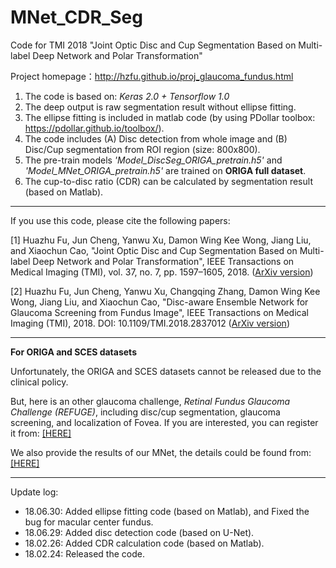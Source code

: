 # MNet_CDR_Seg

Code for TMI 2018 "Joint Optic Disc and Cup Segmentation Based on Multi-label Deep Network and Polar Transformation"

Project homepage：http://hzfu.github.io/proj_glaucoma_fundus.html

1. The code is based on: *Keras 2.0 + Tensorflow 1.0*
2. The deep output is raw segmentation result without ellipse fitting.
3. The ellipse fitting is included in matlab code (by using PDollar toolbox: https://pdollar.github.io/toolbox/).
4. The code includes (A) Disc detection from whole image and (B) Disc/Cup segmentation from ROI region (size: 800x800). 
5. The pre-train models *'Model_DiscSeg_ORIGA_pretrain.h5'* and *'Model_MNet_ORIGA_pretrain.h5'*  are trained on **ORIGA full dataset**.
6. The cup-to-disc ratio (CDR) can be calculated by segmentation result (based on Matlab).


----------------

If you use this code, please cite the following papers:

[1] Huazhu Fu, Jun Cheng, Yanwu Xu, Damon Wing Kee Wong, Jiang Liu, and Xiaochun Cao, "Joint Optic Disc and Cup Segmentation Based on Multi-label Deep Network and Polar Transformation", IEEE Transactions on Medical Imaging (TMI), vol. 37, no. 7, pp. 1597–1605, 2018. ([ArXiv version](https://arxiv.org/abs/1801.00926))  

[2] Huazhu Fu, Jun Cheng, Yanwu Xu, Changqing Zhang, Damon Wing Kee Wong, Jiang Liu, and Xiaochun Cao, "Disc-aware Ensemble Network for Glaucoma Screening from Fundus Image", IEEE Transactions on Medical Imaging (TMI), 2018. DOI: 10.1109/TMI.2018.2837012 ([ArXiv version](http://arxiv.org/abs/1805.07549))


----------------
**For ORIGA and SCES datasets**

Unfortunately, the ORIGA and SCES datasets cannot be released due to the clinical policy.

But, here is an other glaucoma challenge, *Retinal Fundus Glaucoma Challenge (REFUGE)*, including disc/cup segmentation, glaucoma screening, and localization of Fovea. If you are interested, you can register it from:
[[HERE]](https://refuge.grand-challenge.org/home/)

We also provide the results of our MNet, the details could be found from: [[HERE]](https://github.com/HzFu/REFUGE_baseline) 

----------------
Update log:

- 18.06.30: Added ellipse fitting code (based on Matlab), and Fixed the bug for macular center fundus.
- 18.06.29: Added disc detection code (based on U-Net).
- 18.02.26: Added CDR calculation code (based on Matlab).
- 18.02.24: Released the code.

